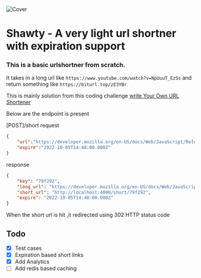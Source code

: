 ![Cover](https://i.imgur.com/xE1LjCM.gif)

# Shawty - A very light url shortner with expiration support
### This is a basic urlshortner from scratch. 

It takes in a long url like ``` https://www.youtube.com/watch?v=NpUuuT_EzSs ``` and return something like ``` https://biturl.top/zE3YBr ```



This is mainly solution from this coding challenge [write Your Own URL Shortener](https://codingchallenges.fyi/challenges/challenge-url-shortener)

Below are the endpoint is present

[POST]/short
request
```json
{
    "url":"https://developer.mozilla.org/en-US/docs/Web/JavaScript/Reference/Global_Objects",
    "expire":"2022-10-05T14:48:00.000Z"
}
```
response
```json
{
    "key": "79f292",
    "long_url": "https://developer.mozilla.org/en-US/docs/Web/JavaScript/Reference/Global_Objects",
    "short_url": "http://localhost:4000/short/79f292",
    "expire": "2022-10-05T14:48:00.000Z"
}
```

When the short url is hit ,it redirected using 302 HTTP status code

## Todo
- [x] Test cases
- [x] Expiration based short links
- [x] Add Analytics
- [ ] Add redis based caching